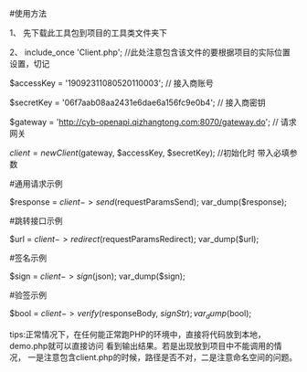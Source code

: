 #使用方法

1、 先下载此工具包到项目的工具类文件夹下

2、 include_once 'Client.php';  //此处注意包含该文件的要根据项目的实际位置设置，切记

 
$accessKey     = '19092311080520110003';   // 接入商账号

$secretKey     = '06f7aab08aa2431e6dae6a156fc9e0b4';   // 接入商密钥

$gateway       = 'http://cyb-openapi.qizhangtong.com:8070/gateway.do';   // 请求网关

$client        = new Client($gateway, $accessKey, $secretKey);   //初始化时 带入必填参数



#通用请求示例

$response   = $client->send($requestParamsSend);
var_dump($response);



#跳转接口示例

$url        = $client->redirect($requestParamsRedirect);
var_dump($url);


#签名示例

$sign       = $client->sign($json);
var_dump($sign);


#验签示例

$bool           = $client->verify($responseBody, $signStr);
var_dump($bool);


tips:正常情况下，在任何能正常跑PHP的环境中，直接将代码放到本地，demo.php就可以直接访问 看到输出结果。若是出现放到项目中不能调用的情况，
一是注意包含client.php的时候，路径是否不对，二是注意命名空间的问题。



